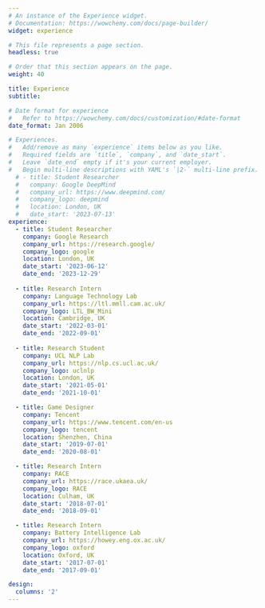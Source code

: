 ```yaml
---
# An instance of the Experience widget.
# Documentation: https://wowchemy.com/docs/page-builder/
widget: experience

# This file represents a page section.
headless: true

# Order that this section appears on the page.
weight: 40

title: Experience
subtitle:

# Date format for experience
#   Refer to https://wowchemy.com/docs/customization/#date-format
date_format: Jan 2006

# Experiences.
#   Add/remove as many `experience` items below as you like.
#   Required fields are `title`, `company`, and `date_start`.
#   Leave `date_end` empty if it's your current employer.
#   Begin multi-line descriptions with YAML's `|2-` multi-line prefix.
  # - title: Student Researcher
  #   company: Google DeepMind
  #   company_url: https://www.deepmind.com/
  #   company_logo: deepmind
  #   location: London, UK
  #   date_start: '2023-07-13'
experience:
  - title: Student Researcher
    company: Google Research
    company_url: https://research.google/
    company_logo: google
    location: London, UK
    date_start: '2023-06-12'
    date_end: '2023-12-29'
    
  - title: Research Intern
    company: Language Technology Lab
    company_url: https://ltl.mmll.cam.ac.uk/
    company_logo: LTL_BW_Mini
    location: Cambridge, UK
    date_start: '2022-03-01'
    date_end: '2022-09-01'
    
  - title: Research Student
    company: UCL NLP Lab
    company_url: https://nlp.cs.ucl.ac.uk/
    company_logo: uclnlp
    location: London, UK
    date_start: '2021-05-01'
    date_end: '2021-10-01'

  - title: Game Designer
    company: Tencent
    company_url: https://www.tencent.com/en-us
    company_logo: tencent
    location: Shenzhen, China
    date_start: '2019-07-01'
    date_end: '2020-08-01'

  - title: Research Intern
    company: RACE
    company_url: https://race.ukaea.uk/
    company_logo: RACE
    location: Culham, UK
    date_start: '2018-07-01'
    date_end: '2018-09-01'

  - title: Research Intern
    company: Battery Intelligence Lab
    company_url: https://howey.eng.ox.ac.uk/
    company_logo: oxford
    location: Oxford, UK
    date_start: '2017-07-01'
    date_end: '2017-09-01'

design:
  columns: '2'
---
```

